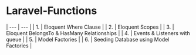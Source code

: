 # Laravel-Functions
| --- | --- |
| 1. | Eloquent Where Clause |
| 2. | Eloquent Scopes |
| 3. | Eloquent BelongsTo & HasMany Relationships |
| 4. | Events & Listeners with queue |
| 5. | Model Factories |
| 6. | Seeding Database using Model Factories |

